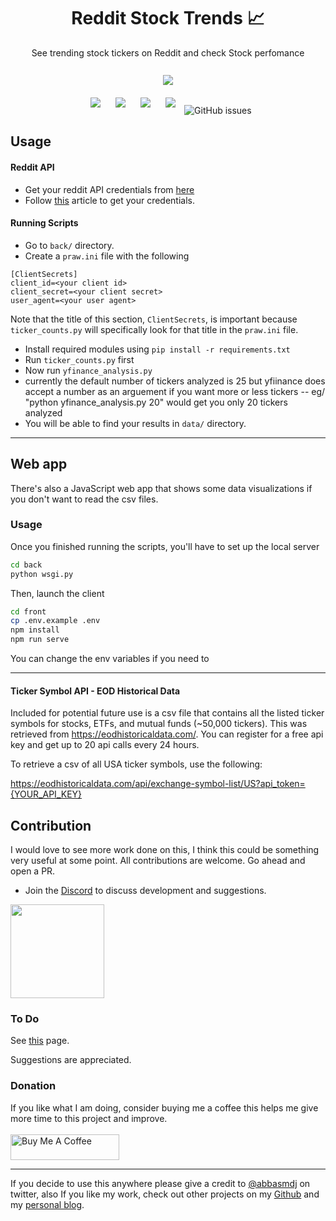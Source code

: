 <h1 align="center">Reddit Stock Trends 📈</h1>

<p align="center">
See trending stock tickers on Reddit and check Stock perfomance <br><br>
<img style="padding:10px;" src="https://img.shields.io/badge/Open%20Source-💕%20-9cf?style=for-the-badge"><br>
<img style="padding:10px;" src="https://img.shields.io/github/contributors/iam-abbas/Reddit-Stock-Trends?style=flat-square">
<img style="padding:10px;" src="https://img.shields.io/github/stars/iam-abbas/Reddit-Stock-Trends?style=flat-square">
<img style="padding:10px;" src="https://img.shields.io/github/forks/iam-abbas/Reddit-Stock-Trends?label=Forks&style=flat-square">
<img style="padding:10px;" src="https://img.shields.io/github/license/iam-abbas/Reddit-Stock-Trends?style=flat-square">
<img alt="GitHub issues" src="https://img.shields.io/github/issues/iam-abbas/Reddit-Stock-Trends?style=flat-square">

</p>

## Usage

#### Reddit API
- Get your reddit API credentials from [here](https://www.reddit.com/prefs/apps)
- Follow [this](https://towardsdatascience.com/scraping-reddit-with-praw-76efc1d1e1d9) article to get your credentials.

#### Running Scripts
- Go to `back/` directory.
- Create a `praw.ini` file with the following
```
[ClientSecrets]
client_id=<your client id>
client_secret=<your client secret>
user_agent=<your user agent>
```
Note that the title of this section, `ClientSecrets`, is important because `ticker_counts.py` will specifically look for that title in the `praw.ini` file.
- Install required modules using `pip install -r requirements.txt`
- Run `ticker_counts.py` first
- Now run `yfinance_analysis.py`
- currently the default number of tickers analyzed is 25 but yfiinance does accept a number as an arguement if you want more or less tickers
-- eg/ "python yfinance_analysis.py 20" would get you only 20 tickers analyzed
- You will be able to find your results in `data/` directory.

---
## Web app
There's also a JavaScript web app that shows some data visualizations if you don't want to read the csv files.

### Usage
Once you finished running the scripts, you'll have to set up the local server
```bash
cd back
python wsgi.py
```

Then, launch the client
```bash
cd front
cp .env.example .env
npm install
npm run serve
```
You can change the env variables if you need to

---
#### Ticker Symbol API - EOD Historical Data
Included for potential future use is a csv file that contains all the listed ticker symbols for stocks, ETFs, and
mutual funds (~50,000 tickers). This was retrieved from https://eodhistoricaldata.com/. You can register for a free api key and get up to 20 api calls every 24 hours.

To retrieve a csv of all USA ticker symbols, use the following:

https://eodhistoricaldata.com/api/exchange-symbol-list/US?api_token={YOUR_API_KEY}

## Contribution 
I would love to see more work done on this, I think this could be something very useful at some point. All contributions are welcome. Go ahead and open a PR.
- Join the [Discord](https://discord.gg/USsBfc97RM) to discuss development and suggestions.

<a href="https://discord.gg/USsBfc97RM" ><img src="https://preview.redd.it/tpvewx1950311.png?width=1487&format=png&auto=webp&s=be429e3b5e7e51c777497c95b63c5011f9a906b6" width="150px"></a>


### To Do
See [this](https://github.com/iam-abbas/Reddit-Stock-Trends/labels/feature) page.

Suggestions are appreciated.

### Donation
If you like what I am doing, consider buying me a coffee this helps me give more time to this project and improve. <br><br>
<a href="https://www.buymeacoffee.com/abbas" target="_blank"><img src="https://cdn.buymeacoffee.com/buttons/default-orange.png" alt="Buy Me A Coffee" height="41" width="174"></a>

----

If you decide to use this anywhere please give a credit to [@abbasmdj](https://twitter.com/abbasmdj) on twitter, also If you like my work, check out other projects on my [Github](https://github.com/iam-abbas) and my [personal blog](https://abbasmj.com).
